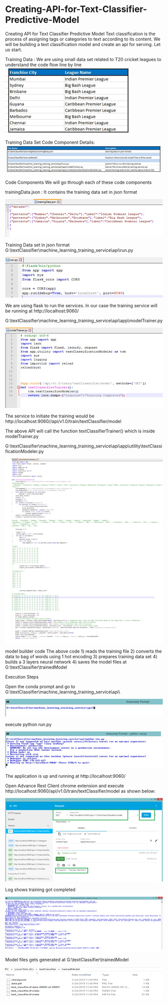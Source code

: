 # Creating-API-for-Text-Classifier-Predictive-Model
Creating API for Text Classifier Predictive Model
Text classification is the process of assigning tags or categories to text according to its content. We will be building a text classification model and create an api for serving. Let us start.

Training Data : We are using small data set related to T20 cricket leagues to understand the code flow line by line
![](https://github.com/Arvind-Kumar-Agrawal/Creating-API-for-Text-Classifier-Predictive-Model/blob/master/pics/11.jpg)

Training Data Set
Code Component Details:
![](https://github.com/Arvind-Kumar-Agrawal/Creating-API-for-Text-Classifier-Predictive-Model/blob/master/pics/22.jpg)

Code Components
We will go through each of these code components

trainingData.json : It contains the training data set in json format

![](https://github.com/Arvind-Kumar-Agrawal/Creating-API-for-Text-Classifier-Predictive-Model/blob/master/pics/33.jpg)

Training Data set in json format
G:\textClassifier\machine_learning_training_service\api\run.py

![](https://github.com/Arvind-Kumar-Agrawal/Creating-API-for-Text-Classifier-Predictive-Model/blob/master/pics/44.jpg)

We are using flask to run the services. In our case the training service will be running at http://localhost:9060/

G:\textClassifier\machine_learning_training_service\api\app\modelTrainer.py

![](https://github.com/Arvind-Kumar-Agrawal/Creating-API-for-Text-Classifier-Predictive-Model/blob/master/pics/55.jpg)

The service to initiate the training would be http://localhost:9060//api/v1.0/train/textClassifier/model

The above API will call the function textClassifierTrainer() which is inside modelTrainer.py

G:\textClassifier\machine_learning_training_service\api\app\utility\textClassificationModeler.py

![](https://github.com/Arvind-Kumar-Agrawal/Creating-API-for-Text-Classifier-Predictive-Model/blob/master/pics/66.jpg)

model builder code
The above code 1) reads the training file 2) converts the data to bag of words using 1 hot encoding 3) prepares training data set 4) builds a 3 layers neural network 4) saves the model files at G:\textClassifier\trainedModel

Execution Steps

Open the conda prompt and go to G:\textClassifier\machine_learning_training_service\api\

![](https://github.com/Arvind-Kumar-Agrawal/Creating-API-for-Text-Classifier-Predictive-Model/blob/master/pics/77.jpg)

execute python run.py

![](https://github.com/Arvind-Kumar-Agrawal/Creating-API-for-Text-Classifier-Predictive-Model/blob/master/pics/88.jpg)

The application is up and running at http://localhost:9060/

Open Advance Rest Client chrome extension and execute http://localhost:9060/api/v1.0/train/textClassifier/model as shown below:

![](https://github.com/Arvind-Kumar-Agrawal/Creating-API-for-Text-Classifier-Predictive-Model/blob/master/pics/a.jpg)

Log shows training got completed

![](https://github.com/Arvind-Kumar-Agrawal/Creating-API-for-Text-Classifier-Predictive-Model/blob/master/pics/b.jpg)

Model files gets generated at G:\textClassifier\trainedModel

![](https://github.com/Arvind-Kumar-Agrawal/Creating-API-for-Text-Classifier-Predictive-Model/blob/master/pics/c.jpg)

